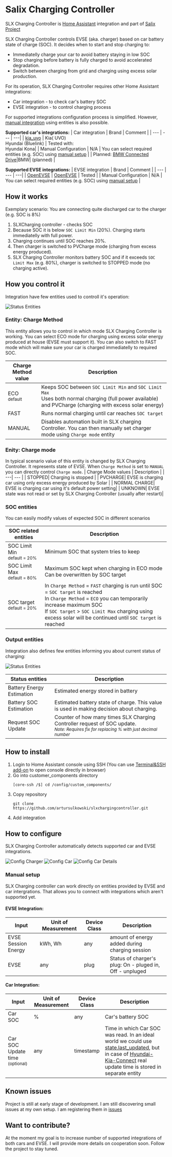 # Salix Charging Controller
SLX Charging Controller is [Home Assistant](https://www.home-assistant.io/) integration and part of [Salix Project](https://github.com/artursulkowski/salix)

SLX Charging Controller controls EVSE (aka. charger) based on car battery state of charge (SOC). It decides when to start and stop charging to:
* Immediatelly charge your car to avoid battery staying in low SOC
* Stop charging before battery is fully charged to avoid accelerated degradation.
* Switch between charging from grid and charging using excess solar production.

For its operation, SLX Charging Controller requires other Home Assistant integrations:
* Car integration - to check car's battery SOC
* EVSE integration - to control charging process

For supported integrations configuration process is simplified. However, [manual integration](#manual-setup) using entities is also possible.

**Supported car's integrations:**
| Car integration | Brand | Comment  |
| --- | --- | ---|
| [kia_uvo](https://github.com/Hyundai-Kia-Connect/kia_uvo) | Kia( UVO) <br> Hyundai (Bluelink) | Tested with: <br> Hyundai Kona|
| Manual Configuration | N/A | You can select required entities (e.g. SOC) using [manual setup](#manual-setup) |
| Planned:  [BMW Connected Drive](https://www.home-assistant.io/integrations/bmw_connected_drive/)|BMW| (planned) |

**Supported EVSE integrations:**
| EVSE integration | Brand | Comment  |
| --- | --- | ---|
| [OpenEVSE](https://github.com/firstof9/openevseo) | [OpenEVSE](https://www.openevse.com/) | Tested |
| Manual Configuration | N/A | You can select required entities (e.g. SOC) using [manual setup](#manual-setup) |

## How it works
Exemplary scenario: You are connecting quite discharged car to the charger (e.g. SOC is 8%)
1. SLXCharging controller - checks SOC
1. Because SOC it is below `SOC Limit Min` (20%).
Charging starts immediatelly with full power.
1. Charging continues until SOC reaches 20%.
1. Then charger is switched to PVCharge mode (charging from excess energy produced).
1. SLX Charging Controller monitors battery SOC and if it exceeds `SOC Limit Max` (e.g. 80%), charger is switched to STOPPED mode (no charging active).

## How you control it
Integration have few entities used to controll it's operation:

![Status Entities](docs/images/control_entities.png)

### Entity: Charge Method
This entity allows you to control in which mode SLX Charging Controller is working.
You can select ECO mode for charging using excess solar energy produced at house (EVSE must support it).
You can also switch to FAST mode which will make sure your car is charged immediatelly to required SOC.

| Charge Method <br> value   | Description  |
| ---| --- |
| ECO <br> <sup> default</sup> | Keeps SOC between `SOC Limit Min` and `SOC Limit Max`<br> Uses both normal charging (full power available) and PVCharge (charging with excess solar energy)|
| FAST | Runs normal charging until car reaches `SOC target` |
| MANUAL | Disables automation built in SLX charging Controller. You can then manually set charger mode using `Charge mode` entity |

### Enity: Charge mode
In typical scenario value of this entity is changed by SLX Charging Controller. It represents state of EVSE.
When `Charge Method` is set to `MANUAL` you can directly control `Charge mode`.
| Charge Mode values | Description  |
| ---| --- |
| STOPPED| Charging is stopped |
| PVCHARGE| EVSE is charging car using only excess energy produced by Solar |
| NORMAL CHARGE| EVSE is charging car using it's default power setting|
| UNKNOWN| EVSE state was not read or set by SLX Charging Controller (usually after restart)|

### SOC entities
You can easily modify values of expected SOC in different scenarios

| SOC related entities   | Description  |
| ---| --- |
| SOC Limit Min <br> <sup> default = 20% </sup> | Minimum SOC that system tries to keep |
SOC Limit Max <br> <sup> default = 80% </sup> | Maximum SOC kept when charging in ECO mode<br> Can be overwritten by SOC target |
SOC target <br> <sup> default = 20% </sup> | In `Charge Method` = `FAST` charging is run until SOC = `SOC target` is reached <br> In `Charge Method` = `ECO` you can temporarily increase maximum SOC <br> If `SOC target` > `SOC Limit Max` charging using excess solar will be continued until `SOC target` is reached |


### Output entities
Integration also defines few entities informing you about current status of charging:

![Status Entities](docs/images/status_entities.png)

| Status entities   | Description  |
| ---| --- |
| Battery Energy Estimation |Estimated energy stored in battery |
Battery SOC Estimation | Estimated battery state of charge. This value is used in making decision about charging. |
Request SOC Update | Counter of how many times SLX Charging Controller request of SOC update. <br> <sub> *Note: Requires fix for replacing % with just decimal number*     |



## How to install

1. Login to Home Assistant console using SSH (You can use [Terminal&SSH add-on](https://github.com/home-assistant/addons/tree/master/ssh) to open console directly in browser)
1. Go into customer_components directory
    ```
    [core-ssh /$] cd /config/custom_components/
    ```
1. Copy repository
    ```
    git clone https://github.com/artursulkowski/slxchargingcontroller.git
    ```
1. Add integration

## How to configure
SLX Charging Controller automatically detects supported car and EVSE integrations.

![Config Charger](docs/images/config_charger.png)
![Config Car](docs/images/config_car.png)
![Config Car Details](docs/images/config_car_details.png)

### Manual setup
SLX Charging controller can work directly on entities provided by EVSE and car intergrations.
That allows you to connect with integrations which aren't supported yet.

#### EVSE Integration:
| Input     | Unit of Measurement | Device Class | Description  |
| ---| --- | --- | --- |
| EVSE Session Energy | kWh, Wh | any | amount of energy added during charging session |
| EVSE | any | plug | Status of charger's plug: On - pluged in, Off - unpluged |

#### Car Integration:
| Input     | Unit of Measurement | Device Class | Description  |
| --- | --- | --- | --- |
| Car SOC | % | any | Car's battery SOC |
| Car SOC Update time <br> <sup> (optional)| any | timestamp | Time in which Car SOC was read. In an ideal world we could use [state.last_updated](https://www.home-assistant.io/docs/configuration/state_object/), but in case of [Hyundai-Kia-Connect](https://github.com/Hyundai-Kia-Connect/kia_uvo) real update time is stored in separate entity |

## Known issues
Project is still at early stage of development. I am still discovering small issues at my own setup.
I am registering them in [issues](https://github.com/artursulkowski/slxchargingcontroller/issues)

## Want to contribute?
At the moment my goal is to increase number of supported integrations of both cars and EVSE.
I will provide more details on cooperation soon. Follow the project to stay tuned.